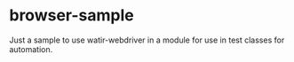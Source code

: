 browser-sample
==============

Just a sample to use watir-webdriver in a module for use in test classes for automation.